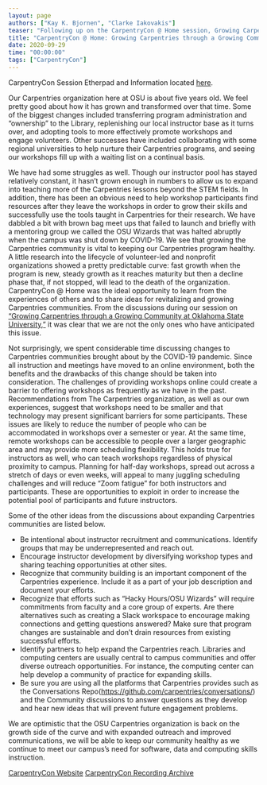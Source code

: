 ```yaml
---
layout: page
authors: ["Kay K. Bjornen", "Clarke Iakovakis"]
teaser: "Following up on the CarpentryCon @ Home session, Growing Carpentries through a Growing Community with the session hosts"
title: "CarpentryCon @ Home: Growing Carpentries through a Growing Community at Oklahoma State University"
date: 2020-09-29
time: "00:00:00"
tags: ["CarpentryCon"]
---
```


CarpentryCon Session Etherpad and Information located [here](https://2020.carpentrycon.org/schedule/#session-14).

Our Carpentries organization here at OSU is about five years old. We feel pretty good about how it has grown and transformed over that time. Some of the biggest changes included transferring program administration and “ownership” to the Library, replenishing our local instructor base as it turns over, and adopting tools to more effectively promote workshops and engage volunteers. Other successes have included collaborating with some regional universities to help nurture their Carpentries programs, and seeing our workshops fill up with a waiting list on a continual basis.

We have had some struggles as well. Though our instructor pool has stayed relatively constant, it hasn’t grown enough in numbers to allow us to expand into teaching more of the Carpentries lessons beyond the STEM fields. In addition, there has been an obvious need to help workshop participants find resources after they leave the workshops in order to grow their skills and successfully use the tools taught in Carpentries for their research. We have dabbled a bit with brown bag meet ups that failed to launch and briefly with a mentoring group we called the OSU Wizards that was halted abruptly when the campus was shut down by COVID-19. We see that growing the Carpentries community is vital to keeping our Carpentries program healthy. A little research into the lifecycle of volunteer-led and nonprofit organizations showed a pretty predictable curve: fast growth when the program is new, steady growth as it reaches maturity but then a decline phase that, if not stopped, will lead to the death of the organization. CarpentryCon @ Home was the ideal opportunity to learn from the experiences of others and to share ideas for revitalizing and growing Carpentries communities. From the discussions during our session on [“Growing Carpentries through a Growing Community at Oklahoma State University,”](https://docs.google.com/presentation/d/1dx27eF_pAQw4nF0txOx9z0_Br5-dkBtz2RnzZcNbyxw/edit#slide=id.p) it was clear that we are not the only ones who have anticipated this issue.

Not surprisingly, we spent considerable time discussing changes to Carpentries communities brought about by the COVID-19 pandemic. Since all instruction and meetings have moved to an online environment, both the benefits and the drawbacks of this change should be taken into consideration. The challenges of providing workshops online could create a barrier to offering workshops as frequently as we have in the past. Recommendations from The Carpentries organization, as well as our own experiences, suggest that workshops need to be smaller and that technology may present significant barriers for some participants. These issues are likely to reduce the number of people who can be accommodated in workshops over a semester or year. At the same time, remote workshops can be accessible to people over a larger geographic area and may provide more scheduling flexibility. This holds true for instructors as well, who can teach workshops regardless of physical proximity to campus. Planning for half-day workshops, spread out across a stretch of days or even weeks, will appeal to many juggling scheduling challenges and will reduce “Zoom fatigue” for both instructors and participants. These are opportunities to exploit in order to increase the potential pool of participants and future instructors.

Some of the other ideas from the discussions about expanding Carpentries communities are listed below.  
- Be intentional about instructor recruitment and communications. Identify groups that may be underrepresented and reach out.
- Encourage instructor development by diversifying workshop types and sharing teaching opportunities at other sites.
- Recognize that community building is an important component of the Carpentries experience. Include it as a part of your job description and document your efforts.
- Recognize that efforts such as “Hacky Hours/OSU Wizards” will require commitments from faculty and a core group of experts.  Are there alternatives such as creating a Slack workspace to encourage making connections and getting questions answered?  Make sure that program changes are sustainable and don’t drain resources from existing successful efforts.
- Identify partners to help expand the Carpentries reach.  Libraries and computing centers are usually central to campus communities and offer diverse outreach opportunities. For instance, the computing center can help develop a community of practice for expanding skills.
- Be sure you are using all the platforms that Carpentries provides such as the Conversations Repo(https://github.com/carpentries/conversations/) and the Community discussions to answer questions as they develop and hear new ideas that will prevent future engagement problems.

We are optimistic that the OSU Carpentries organization is back on the growth side of the curve and with expanded outreach and improved communications, we will be able to keep our community healthy as we continue to meet our campus’s need for software, data and computing skills instruction.

[CarpentryCon Website](https://2020.carpentrycon.org)
[CarpentryCon Recording Archive](https://www.youtube.com/playlist?list=PLXLapl_LKb4fx-t_4MBSPiefTraj5KdJ8)
